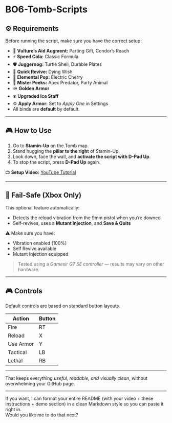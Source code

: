 # BO6-Tomb-Scripts
## ⚙️ Requirements
Before running the script, make sure you have the correct setup:

- 🧠 **Vulture’s Aid Augment:** Parting Gift, Condor’s Reach  
- ⚡ **Speed Cola:** Classic Formula  
- 🛡️ **Juggernog:** Turtle Shell, Durable Plates  
- 💉 **Quick Revive:** Dying Wish  
- 🔌 **Elemental Pop:** Electric Cherry  
- 🐒 **Mister Peeks:** Apex Predator, Party Animal  
- 🪖 **Golden Armor**  
- ❄️ **Upgraded Ice Staff**  
- ⚙️ **Apply Armor:** Set to *Apply One* in Settings  
- All binds are **default** by default.

---

## 🎮 How to Use
1. Go to **Stamin-Up** on the Tomb map.  
2. Stand hugging the **pillar to the right** of Stamin-Up.  
3. Look down, face the wall, and **activate the script with D-Pad Up**.  
4. To stop the script, press **D-Pad Up** again.  

📺 **Setup Video:** [YouTube Tutorial](https://www.youtube.com/watch?v=9w9v4qSpKRA)

---

## 🧩 Fail-Safe (Xbox Only)
This optional feature automatically:
- Detects the reload vibration from the 9mm pistol when you’re downed  
- Self-revives, uses a **Mutant Injection**, and **Save & Quits**

⚠️ Make sure you have:
- Vibration enabled (100%)  
- Self Revive available  
- Mutant Injection equipped  

> Tested using a *Gamesir G7 SE controller* — results may vary on other hardware.

---

## 🎮 Controls
Default controls are based on standard button layouts.

| Action | Button |
|--------|---------|
| Fire | RT |
| Reload | X |
| Use Armor | Y |
| Tactical | LB |
| Lethal | RB |

---

That keeps everything *useful, readable, and visually clean*, without overwhelming your GitHub page.

---

If you want, I can format your entire README (with your video + these instructions + demo section) in a clean Markdown style so you can paste it right in.  
Would you like me to do that next?

